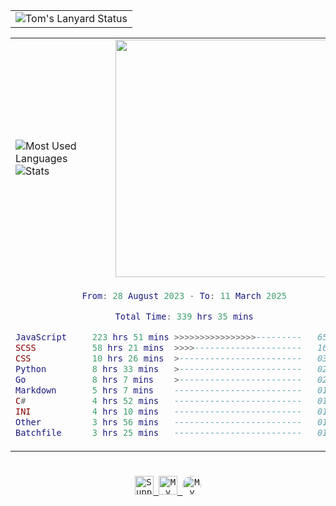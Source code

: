 <div align="center">
  <table>
    <tr>
      <td>
        <img
          src="https://lanyard.ohitstom.vercel.app/api/1115122225650094080?bg=transparent&waveColor=DD6387&waveSpotifyColor=DD6387&gradient=DD6387-DD6387&imgFit=cover"
          alt="Tom's Lanyard Status"
        />
      </td>
    </tr>
  </table>

  <table>
    <tr>
      <td>
        <img
          src="https://github-readme-stats-ohitstoms-projects.vercel.app/api/top-langs/?username=OhItsTom&layout=compact&theme=transparent&text_color=cdd6f4&hide_border=true&icon_color=cba6f7&title_color=94e2d5&langs_count=8"
          alt="Most Used Languages"
        />
        <br />
        <img
          src="https://github-readme-stats-ohitstoms-projects.vercel.app/api?username=OhItsTom&show_icons=true&theme=transparent&text_color=cdd6f4&icon_color=cba6f7&title_color=94e2d5&hide_border=true&rank_icon=percentile"
          alt="Stats"
        />
      </td>
      <td>
        <a href="https://spotify-github-profile.kittinanx.com/api/view.svg?uid=mrcool06&redirect=true" target="_self" title="Open In Spotify">
          <img
            src="https://spotify-github-profile.kittinanx.com/api/view.svg?uid=mrcool06&cover_image=true&theme=default&show_offline=false&background_color=transparent&text_color=cdd6f4&icon_color=cba6f7&title_color=94e2d5&interchange=true&bar_color_cover=true"
            style="height: 380px"
          />
        </a>
      </td>
    </tr>
    <tr>
      <td colspan="2">
        <div align="center">
          
<!--START_SECTION:waka-->

```lua
From: 28 August 2023 - To: 11 March 2025

Total Time: 339 hrs 35 mins

JavaScript     223 hrs 51 mins >>>>>>>>>>>>>>>>---------   65.16 %
SCSS           58 hrs 21 mins  >>>>---------------------   16.99 %
CSS            10 hrs 26 mins  >------------------------   03.04 %
Python         8 hrs 33 mins   >------------------------   02.49 %
Go             8 hrs 7 mins    >------------------------   02.37 %
Markdown       5 hrs 7 mins    -------------------------   01.49 %
C#             4 hrs 52 mins   -------------------------   01.42 %
INI            4 hrs 10 mins   -------------------------   01.22 %
Other          3 hrs 56 mins   -------------------------   01.15 %
Batchfile      3 hrs 25 mins   -------------------------   01.00 %
```

<!--END_SECTION:waka-->

  </div></td></tr>
  </table>

  <h1></h1>

  <kbd>
    <a href="https://ko-fi.com/M4M0MRES5">
      <img
        src="https://img.shields.io/badge/Ko--fi-FF5E5B?logo=kofi&logoColor=white&style=for-the-badge"
        alt="Support me on Ko-fi"
        height="30"
      /> </a
  ></kbd>
  <kbd
    ><a href="https://open.spotify.com/user/mrcool06">
      <img
        src="https://img.shields.io/badge/Profile-1db954?logo=spotify&logoColor=white&style=for-the-badge"
        alt="My Spotify Profile"
        height="30"
      /> </a
  ></kbd>
  <kbd>
    <a
      href="https://spotify.tompc.live/all?gname=All&token=d9858b0f-7a57-423f-9499-5fdba1dfc6b8"
    >
      <img
        src="https://img.shields.io/badge/Stats-1db954?logo=spotify&logoColor=white&style=for-the-badge"
        alt="My Spotify Stats"
        height="30"
        style="border-radius: 50%"
      /> </a
  ></kbd>
</div>

